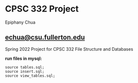 CPSC 332 Project
==============
Epiphany Chua

echua@csu.fullerton.edu
--------------
Spring 2022 Project for CPSC 332 File Structure and Databases

**run files in mysql:**

    source tables.sql;
    source insert.sql;
    source view_tables.sql;